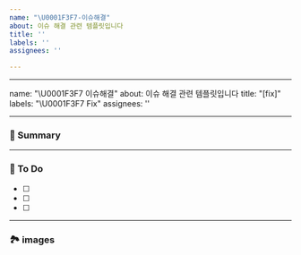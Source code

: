 ```yaml
---
name: "\U0001F3F7-이슈해결"
about: 이슈 해결 관련 템플릿입니다
title: ''
labels: ''
assignees: ''

---
```


---
name: "\U0001F3F7 이슈해결"
about: 이슈 해결 관련 템플릿입니다
title: "[fix]"
labels: "\U0001F3F7️ Fix"
assignees: ''

---

### 🚀 Summary

<!-- A brief description of the issue. -->

---

### 📝 To Do

<!-- Write what you need to do -->

- [ ]
- [ ]
- [ ]

---

### 🏞️ images 

<!-- Capture related images -->
